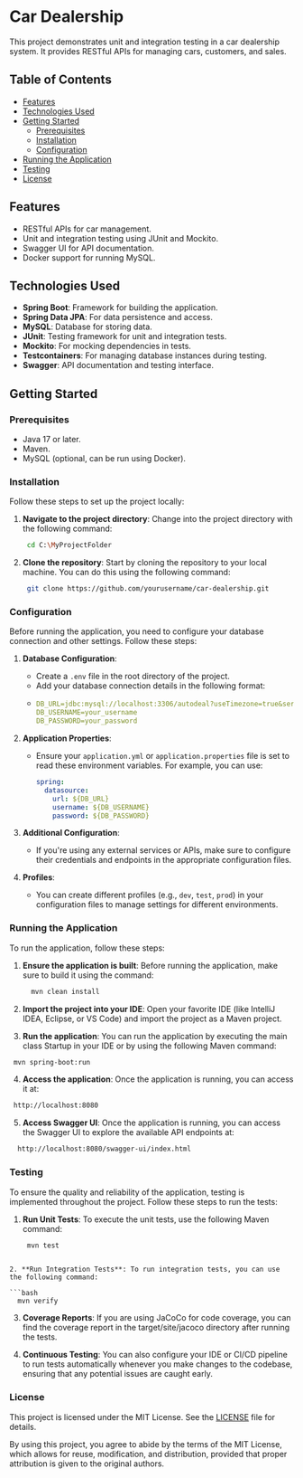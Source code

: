# Car Dealership

This project demonstrates unit and integration testing in a car dealership system. It provides RESTful APIs for managing cars, customers, and sales.

## Table of Contents

- [Features](#features)
- [Technologies Used](#technologies-used)
- [Getting Started](#getting-started)
  - [Prerequisites](#prerequisites)
  - [Installation](#installation)
  - [Configuration](#configuration)
- [Running the Application](#running-the-application)
- [Testing](#testing)
- [License](#license)

## Features

- RESTful APIs for car management.
- Unit and integration testing using JUnit and Mockito.
- Swagger UI for API documentation.
- Docker support for running MySQL.

## Technologies Used

- **Spring Boot**: Framework for building the application.
- **Spring Data JPA**: For data persistence and access.
- **MySQL**: Database for storing data.
- **JUnit**: Testing framework for unit and integration tests.
- **Mockito**: For mocking dependencies in tests.
- **Testcontainers**: For managing database instances during testing.
- **Swagger**: API documentation and testing interface.

## Getting Started

### Prerequisites

- Java 17 or later.
- Maven.
- MySQL (optional, can be run using Docker).

### Installation

Follow these steps to set up the project locally:

1. **Navigate to the project directory**: Change into the project directory with the following command:

   ```bash
    cd C:\MyProjectFolder
   ```

2. **Clone the repository**: Start by cloning the repository to your local machine. You can do this using the following command:
   ```bash
    git clone https://github.com/yourusername/car-dealership.git
   ```

### Configuration

Before running the application, you need to configure your database connection and other settings. Follow these steps:

1. **Database Configuration**:
   - Create a `.env` file in the root directory of the project.
   - Add your database connection details in the following format:
   - 
     ```yaml
     DB_URL=jdbc:mysql://localhost:3306/autodeal?useTimezone=true&serverTimezone=UTC
     DB_USERNAME=your_username
     DB_PASSWORD=your_password
     ```

2. **Application Properties**:
   - Ensure your `application.yml` or `application.properties` file is set to read these environment variables. For example, you can use:
     
     ```yaml
     spring:
       datasource:
         url: ${DB_URL}
         username: ${DB_USERNAME}
         password: ${DB_PASSWORD}
     ```

3. **Additional Configuration**:
   - If you're using any external services or APIs, make sure to configure their credentials and endpoints in the appropriate configuration files.

4. **Profiles**:
   - You can create different profiles (e.g., `dev`, `test`, `prod`) in your configuration files to manage settings for different environments.
   
### Running the Application

To run the application, follow these steps:

1. **Ensure the application is built**: Before running the application, make sure to build it using the command:

   ```bash
     mvn clean install
   ```

2. **Import the project into your IDE**: Open your favorite IDE (like IntelliJ IDEA, Eclipse, or VS Code) and import the project as a Maven project.

3. **Run the application**: You can run the application by executing the main class Startup in your IDE or by using the following Maven command:

  ```bash
   mvn spring-boot:run
  ```

4. **Access the application**: Once the application is running, you can access it at:

  ```bash
   http://localhost:8080
  ```

5. **Access Swagger UI**: Once the application is running, you can access the Swagger UI to explore the available API endpoints at:
  
  ```bash
    http://localhost:8080/swagger-ui/index.html
  ```

### Testing

To ensure the quality and reliability of the application, testing is implemented throughout the project. Follow these steps to run the tests:

1. **Run Unit Tests**: To execute the unit tests, use the following Maven command:
   ```bash
    mvn test
  ```

2. **Run Integration Tests**: To run integration tests, you can use the following command:

 ```bash
    mvn verify
  ```
3. **Coverage Reports**: If you are using JaCoCo for code coverage, you can find the coverage report in the target/site/jacoco directory after running the tests.

4. **Continuous Testing**: You can also configure your IDE or CI/CD pipeline to run tests automatically whenever you make changes to the codebase, ensuring that any potential issues are caught early.

### License

This project is licensed under the MIT License. See the [LICENSE](LICENSE) file for details.

By using this project, you agree to abide by the terms of the MIT License, which allows for reuse, modification, and distribution, provided that proper attribution is given to the original authors.

